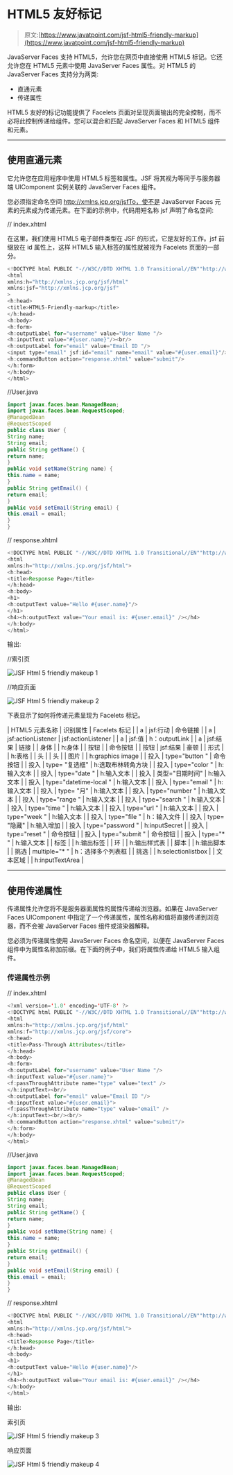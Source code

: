 # HTML5 友好标记

> 原文:[https://www.javatpoint.com/jsf-html5-friendly-markup](https://www.javatpoint.com/jsf-html5-friendly-markup)

JavaServer Faces 支持 HTML5，允许您在网页中直接使用 HTML5 标记。它还允许您在 HTML5 元素中使用 JavaServer Faces 属性。对 HTML5 的 JavaServer Faces 支持分为两类:

*   直通元素
*   传递属性

HTML5 友好的标记功能提供了 Facelets 页面对呈现页面输出的完全控制，而不必将此控制传递给组件。您可以混合和匹配 JavaServer Faces 和 HTML5 组件和元素。

* * *

## 使用直通元素

它允许您在应用程序中使用 HTML5 标签和属性。JSF 将其视为等同于与服务器端 UIComponent 实例关联的 JavaServer Faces 组件。

您必须指定命名空间 http://xmlns.jcp.org/jsfTo，使不是 JavaServer Faces 元素的元素成为传递元素。在下面的示例中，代码用短名称 jsf 声明了命名空间:

// index.xhtml

在这里，我们使用 HTML5 电子邮件类型在 JSF 的形式，它是友好的工作。jsf 前缀放在 id 属性上，这样 HTML5 输入标签的属性就被视为 Facelets 页面的一部分。

```java
<!DOCTYPE html PUBLIC "-//W3C//DTD XHTML 1.0 Transitional//EN""http://www.w3.org/TR/xhtml1/DTD/xhtml1-transitional.dtd">
<html 
xmlns:h="http://xmlns.jcp.org/jsf/html"
xmlns:jsf="http://xmlns.jcp.org/jsf"
>
<h:head>
<title>HTML5-Friendly-markup</title>
</h:head>
<h:body>
<h:form>
<h:outputLabel for="username" value="User Name "/>
<h:inputText value="#{user.name}"/><br/>
<h:outputLabel for="email" value="Email ID "/>
<input type="email" jsf:id="email" name="email" value="#{user.email}"/><br/><br/>
<h:commandButton action="response.xhtml" value="submit"/>
</h:form>
</h:body>
</html>

```

//User.java

```java
import javax.faces.bean.ManagedBean;
import javax.faces.bean.RequestScoped;
@ManagedBean
@RequestScoped
public class User {
String name;
String email;
public String getName() {
return name;
}
public void setName(String name) {
this.name = name;
}
public String getEmail() {
return email;
}
public void setEmail(String email) {
this.email = email;
}
}

```

// response.xhtml

```java
<!DOCTYPE html PUBLIC "-//W3C//DTD XHTML 1.0 Transitional//EN""http://www.w3.org/TR/xhtml1/DTD/xhtml1-transitional.dtd">
<html 
xmlns:h="http://xmlns.jcp.org/jsf/html">
<h:head>
<title>Response Page</title>
</h:head>
<h:body>
<h1>
<h:outputText value="Hello #{user.name}"/>
</h1>
<h4><h:outputText value="Your email is: #{user.email}" /></h4>
</h:body>
</html>

```

输出:

//索引页

![JSF Html 5 friendly makeup 1](img/2cd24165af4abc08d566a611d83d3697.png)

//响应页面

![JSF Html 5 friendly makeup 2](img/1da415948ed2f9d936083f0023b1f6ac.png)

下表显示了如何将传递元素呈现为 Facelets 标记。

| HTML5 元素名称 | 识别属性 | Facelets 标记 |
| a | jsf:行动 | 命令链接 |
| a | jsf:actionListener | jsf:actionListener |
| a | jsf:值 | h：outputLink |
| a | jsf:结果 | 链接 |
| 身体 |  | h:身体 |
| 按钮 |  | 命令按钮 |
| 按钮 | jsf:结果 | 豪顿 |
| 形式 |  | h:表格 |
| 头 |  | 头 |
| 图片 |  | h:graphics image |
| 投入 | type="button " | 命令按钮 |
| 投入 | type= "复选框" | h:选取布林转角方块 |
| 投入 | type="color " | h:输入文本 |
| 投入 | type="date " | h:输入文本 |
| 投入 | 类型="日期时间" | h:输入文本 |
| 投入 | type="datetime-local " | h:输入文本 |
| 投入 | type="email " | h:输入文本 |
| 投入 | type= "月" | h:输入文本 |
| 投入 | type="number " | h:输入文本 |
| 投入 | type="range " | h:输入文本 |
| 投入 | type="search " | h:输入文本 |
| 投入 | type="time " | h:输入文本 |
| 投入 | type="url " | h:输入文本 |
| 投入 | type="week " | h:输入文本 |
| 投入 | type="file " | h：输入文件 |
| 投入 | type= "隐藏" | h:输入增加 |
| 投入 | type="password " | h:inputSecret |
| 投入 | type="reset " | 命令按钮 |
| 投入 | type="submit " | 命令按钮 |
| 投入 | type="* " | h:输入文本 |
| 标签 |  | h:输出标签 |
| 环 |  | h:输出样式表 |
| 脚本 |  | h:输出脚本 |
| 挑选 | multiple="* " | h：选择多个列表框 |
| 挑选 |  | h:selectionlistbox |
| 文本区域 |  | h:inputTextArea |

* * *

## 使用传递属性

传递属性允许您将不是服务器面属性的属性传递给浏览器。如果在 JavaServer Faces UIComponent 中指定了一个传递属性，属性名称和值将直接传递到浏览器，而不会被 JavaServer Faces 组件或渲染器解释。

您必须为传递属性使用 JavaServer Faces 命名空间，以便在 JavaServer Faces 组件中为属性名称加前缀。在下面的例子中，我们将属性传递给 HTML5 输入组件。

### 传递属性示例

// index.xhtml

```java
<?xml version='1.0' encoding='UTF-8' ?>
<!DOCTYPE html PUBLIC "-//W3C//DTD XHTML 1.0 Transitional//EN""http://www.w3.org/TR/xhtml1/DTD/xhtml1-transitional.dtd">
<html 
xmlns:h="http://xmlns.jcp.org/jsf/html"
xmlns:f="http://xmlns.jcp.org/jsf/core">
<h:head>
<title>Pass-Through Attributes</title>
</h:head>
<h:body>
<h:form>
<h:outputLabel for="username" value="User Name "/>
<h:inputText value="#{user.name}">
<f:passThroughAttribute name="type" value="text" />
</h:inputText><br/>
<h:outputLabel for="email" value="Email ID "/>
<h:inputText value="#{user.email}">
<f:passThroughAttribute name="type" value="email" />
</h:inputText><br/><br/>
<h:commandButton action="response.xhtml" value="submit"/>
</h:form>
</h:body>
</html>

```

//User.java

```java
import javax.faces.bean.ManagedBean;
import javax.faces.bean.RequestScoped;
@ManagedBean
@RequestScoped
public class User {
String name;
String email;
public String getName() {
return name;
}
public void setName(String name) {
this.name = name;
}
public String getEmail() {
return email;
}
public void setEmail(String email) {
this.email = email;
}
}

```

// response.xhtml

```java
<!DOCTYPE html PUBLIC "-//W3C//DTD XHTML 1.0 Transitional//EN""http://www.w3.org/TR/xhtml1/DTD/xhtml1-transitional.dtd">
<html 
xmlns:h="http://xmlns.jcp.org/jsf/html">
<h:head>
<title>Response Page</title>
</h:head>
<h:body>
<h1>
<h:outputText value="Hello #{user.name}"/>
</h1>
<h4><h:outputText value="Your email is: #{user.email}" /></h4>
</h:body>
</html>

```

输出:

索引页

![JSF Html 5 friendly makeup 3](img/7e105ab25ffe96a70da03ef16a96ad3f.png)

响应页面

![JSF Html 5 friendly makeup 4](img/3bd33e9b958ad133fecb90ffdb64f86e.png)